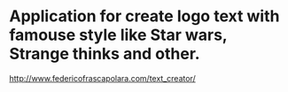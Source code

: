 # Application for create logo text with famouse style like Star wars, Strange thinks and other.

http://www.federicofrascapolara.com/text_creator/
